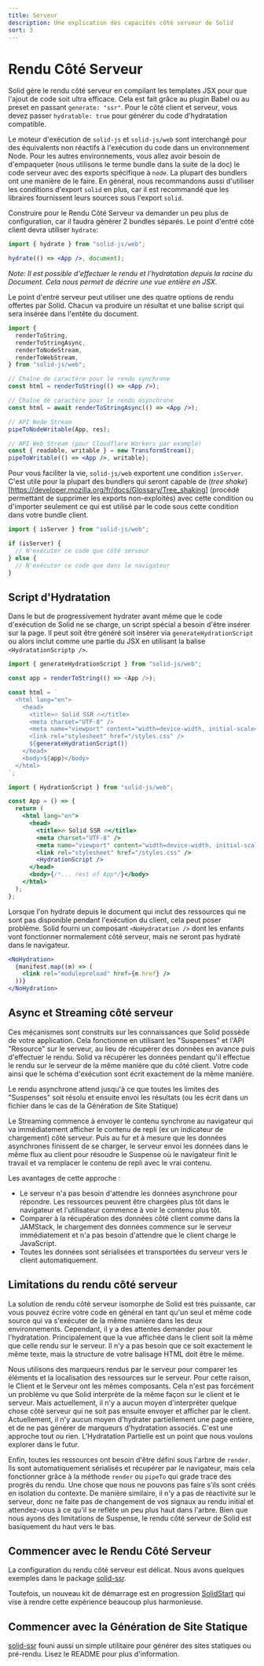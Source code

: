 ```yaml
---
title: Serveur
description: Une explication des capacités côté serveur de Solid
sort: 3
---
```


# Rendu Côté Serveur

Solid gère le rendu côté serveur en compilant les templates JSX pour que l'ajout de code soit ultra efficace. Cela est fait grâce au plugin Babel ou au preset en passant `generate: "ssr"`. Pour le côté client et serveur, vous devez passer `hydratable: true` pour générer du code d'hydratation compatible.

Le moteur d'exécution de `solid-js` et `solid-js/web` sont interchangé pour des équivalents non réactifs à l'exécution du code dans un environnement Node. Pour les autres environnements, vous allez avoir besoin de  d'empaqueter (nous utilisons le terme bundle dans la suite de la doc) le code serveur avec des exports spécifique à `node`. La plupart des bundlers ont une manière de le faire. En général, nous recommandons aussi d'utiliser les conditions d'export `solid` en plus, car il est recommandé que les libraires fournissent leurs sources sous l'export `solid`.

Construire pour le Rendu Côté Serveur va demander un peu plus de configuration, car il faudra générer 2 bundles séparés. Le point d'entré côté client devra utiliser `hydrate`:

```jsx
import { hydrate } from "solid-js/web";

hydrate(() => <App />, document);
```

_Note: Il est possible d'effectuer le rendu et l'hydratation depuis la racine du Document. Cela nous permet de décrire une vue entière en JSX._

Le point d'entré serveur peut utiliser une des quatre options de rendu offertes par Solid. Chacun va produire un résultat et une balise script qui sera insérée dans l'entête du document.

```jsx
import {
  renderToString,
  renderToStringAsync,
  renderToNodeStream,
  renderToWebStream,
} from "solid-js/web";

// Chaîne de caractère pour le rendu synchrone
const html = renderToString(() => <App />);

// Chaîne de caractère pour le rendu asynchrone
const html = await renderToStringAsync(() => <App />);

// API Node Stream 
pipeToNodeWritable(App, res);

// API Web Stream (pour Cloudflare Workers par example)
const { readable, writable } = new TransformStream();
pipeToWritable(() => <App />, writable);
```

Pour vous faciliter la vie, `solid-js/web` exportent une condition `isServer`. C'est utile pour la plupart des bundlers qui seront capable de (_tree shake_)[https://developer.mozilla.org/fr/docs/Glossary/Tree_shaking] (procédé permettant de supprimer les exports non-exploités) avec cette condition ou d'importer seulement ce qui est utilisé par le code sous cette condition dans votre bundle client.

```jsx
import { isServer } from "solid-js/web";

if (isServer) {
  // N'exécuter ce code que côté serveur
} else {
  // N'exécuter ce code que dans le navigateur
}
```

## Script d'Hydratation

Dans le but de progressivement hydrater avant même que le code d'exécution de Solid ne se charge, un script spécial a besoin d'être insérer sur la page. Il peut soit être généré soit insérer via `generateHydrationScript` ou alors inclut comme une partie du JSX en utilisant la balise `<HydratationScriptp />`.

```js
import { generateHydrationScript } from "solid-js/web";

const app = renderToString(() => <App />);

const html = `
  <html lang="en">
    <head>
      <title>🔥 Solid SSR 🔥</title>
      <meta charset="UTF-8" />
      <meta name="viewport" content="width=device-width, initial-scale=1.0" />
      <link rel="stylesheet" href="/styles.css" />
      ${generateHydrationScript()}
    </head>
    <body>${app}</body>
  </html>
`;
```

```jsx
import { HydrationScript } from "solid-js/web";

const App = () => {
  return (
    <html lang="en">
      <head>
        <title>🔥 Solid SSR 🔥</title>
        <meta charset="UTF-8" />
        <meta name="viewport" content="width=device-width, initial-scale=1.0" />
        <link rel="stylesheet" href="/styles.css" />
        <HydrationScript />
      </head>
      <body>{/*... rest of App*/}</body>
    </html>
  );
};
```

Lorsque l'on hydrate depuis le document qui inclut des ressources qui ne sont pas disponible pendant l'exécution du client, cela peut poser problème. Solid fourni un composant `<NoHydratation />` dont les enfants vont fonctionner normalement côté serveur, mais ne seront pas hydraté dans le navigateur.

```jsx
<NoHydration>
  {manifest.map((m) => (
    <link rel="modulepreload" href={m.href} />
  ))}
</NoHydration>
```

## Async et Streaming côté serveur

Ces mécanismes sont construits sur les connaissances que Solid possède de votre application. Cela fonctionne en utilisant les "Suspenses" et l'API "Resource" sur le serveur, au lieu de récupérer des données en avance puis d'effectuer le rendu. Solid va récupérer les données pendant qu'il effectue le rendu sur le serveur de la même manière que du côté client. Votre code ainsi que le schéma d'exécution sont écrit exactement de la même manière.

Le rendu asynchrone attend jusqu'à ce que toutes les limites des "Suspenses" soit résolu et ensuite envoi les résultats (ou les écrit dans un fichier dans le cas de la Génération de Site Statique)

Le Streaming commence à envoyer le contenu synchrone au navigateur qui va immédiatement afficher le contenu de repli (ex un indicateur de chargement) côté serveur. Puis au fur et à mesure que les données asynchrones finissent de se charger, le serveur envoi les données dans le même flux au client pour résoudre le Suspense où le navigateur finit le travail et va remplacer le contenu de repli avec le vrai contenu.

Les avantages de cette approche :

- Le serveur n'a pas besoin d'attendre les données asynchrone pour répondre. Les ressources peuvent être chargées plus tôt dans le navigateur et l'utilisateur commence à voir le contenu plus tôt.
- Comparer à la récupération des données côté client comme dans la JAMStack, le chargement des données commence sur le serveur immédiatement et n'a pas besoin d'attendre que le client charge le JavaScript.
- Toutes les données sont sérialisées et transportées du serveur vers le client automatiquement.

## Limitations du rendu côté serveur

La solution de rendu côté serveur isomorphe de Solid est très puissante, car vous pouvez écrire votre code en général en tant qu'un seul et même code source qui va s'exécuter de la même manière dans les deux environnements. Cependant, il y a des attentes demander pour l'hydratation. Principalement que la vue affichée dans le client soit la même que celle rendu sur le serveur. Il n'y a pas besoin que ce soit exactement le même texte, mais la structure de votre balisage HTML doit être le même.

Nous utilisons des marqueurs rendus par le serveur pour comparer les éléments et la localisation des ressources sur le serveur. Pour cette raison, le Client et le Serveur ont les mêmes composants. Cela n'est pas forcément un problème vu que Solid interprète de la même façon sur le client et le serveur. Mais actuellement, il n'y a aucun moyen d'interpréter quelque chose côté serveur qui ne soit pas ensuite envoyer et afficher par le client. Actuellement, il n'y aucun moyen d'hydrater partiellement une page entière, et de ne pas générer de marqueurs d'hydratation associés. C'est une approche tout ou rien. L'Hydratation Partielle est un point que nous voulons explorer dans le futur.

Enfin, toutes les ressources ont besoin d'être défini sous l'arbre de `render`. Ils sont automatiquement sérialisés et récupérer par le navigateur, mais cela fonctionner grâce à la méthode `render` ou `pipeTo` qui grade trace des progrès du rendu. Une chose que nous ne pouvons pas faire s’ils sont créés en isolation du contexte. De manière similaire, il n'y a pas de réactivité sur le serveur, donc ne faite pas de changement de vos signaux au rendu initial et attendez-vous à ce qu'il se reflète un peu plus haut dans l'arbre. Bien que nous ayons des limitations de Suspense, le rendu côté serveur de Solid est basiquement du haut vers le bas.

## Commencer avec le Rendu Côté Serveur

La configuration du rendu côté serveur est délicat. Nous avons quelques exemples dans le package [solid-ssr](https://github.com/solidjs/solid/blob/main/packages/solid-ssr).

Toutefois, un nouveau kit de démarrage est en progression [SolidStart](https://github.com/solidjs/solid-start) qui vise à rendre cette expérience beaucoup plus harmonieuse.

## Commencer avec la Génération de Site Statique

[solid-ssr](https://github.com/solidjs/solid/blob/main/packages/solid-ssr) founi aussi un simple utilitaire pour générer des sites statiques ou pré-rendu. Lisez le README pour plus d'information.